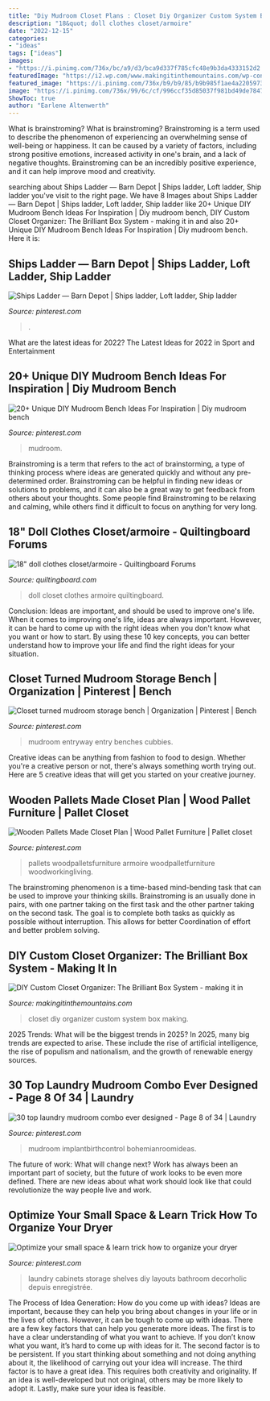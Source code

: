 ```yaml
---
title: "Diy Mudroom Closet Plans : Closet Diy Organizer Custom System Box Making"
description: "18&quot; doll clothes closet/armoire"
date: "2022-12-15"
categories:
- "ideas"
tags: ["ideas"]
images:
- "https://i.pinimg.com/736x/bc/a9/d3/bca9d337f785cfc48e9b3da4333152d2.jpg"
featuredImage: "https://i2.wp.com/www.makingitinthemountains.com/wp-content/uploads/2016/06/DIY-Custom-Closet-Organizer-12.jpg?fit=800%2C1200&amp;ssl=1"
featured_image: "https://i.pinimg.com/736x/b9/b9/85/b9b985f1ae4a22059737858480855bb0.jpg"
image: "https://i.pinimg.com/736x/99/6c/cf/996ccf35d85037f981bd49de7847ddea.jpg"
ShowToc: true
author: "Earlene Altenwerth"
---
```



What is brainstroming?
What is brainstroming? Brainstroming is a term used to describe the phenomenon of experiencing an overwhelming sense of well-being or happiness. It can be caused by a variety of factors, including strong positive emotions, increased activity in one's brain, and a lack of negative thoughts. Brainstroming can be an incredibly positive experience, and it can help improve mood and creativity.

	

		
searching about Ships Ladder — Barn Depot | Ships ladder, Loft ladder, Ship ladder you've visit to the right page. We have 8 Images about Ships Ladder — Barn Depot | Ships ladder, Loft ladder, Ship ladder like 20+ Unique DIY Mudroom Bench Ideas For Inspiration | Diy mudroom bench, DIY Custom Closet Organizer: The Brilliant Box System - making it in and also 20+ Unique DIY Mudroom Bench Ideas For Inspiration | Diy mudroom bench. Here it is:
		
    
## Ships Ladder — Barn Depot | Ships Ladder, Loft Ladder, Ship Ladder

<img loading=lazy src="https://i.pinimg.com/736x/9a/2e/06/9a2e0630ce3ec0937c91c0d1abc25859.jpg" onerror="this.onerror=null;this.src='https://tse1.mm.bing.net/th?id=OIP.qcP4jLukINQVcvvY6zV8rwHaLH&amp;pid=15.1';" alt="Ships Ladder — Barn Depot | Ships ladder, Loft ladder, Ship ladder">

_Source: pinterest.com_

>. 

	

What are the latest ideas for 2022?
The Latest Ideas for 2022 in Sport and Entertainment

    
## 20+ Unique DIY Mudroom Bench Ideas For Inspiration | Diy Mudroom Bench

<img loading=lazy src="https://i.pinimg.com/736x/bc/a9/d3/bca9d337f785cfc48e9b3da4333152d2.jpg" onerror="this.onerror=null;this.src='https://tse2.mm.bing.net/th?id=OIP.nUS47yd_vMZ0bCSdnj_6gwHaJ3&amp;pid=15.1';" alt="20+ Unique DIY Mudroom Bench Ideas For Inspiration | Diy mudroom bench">

_Source: pinterest.com_

>mudroom. 

	

Brainstroming is a term that refers to the act of brainstorming, a type of thinking process where ideas are generated quickly and without any pre-determined order. Brainstroming can be helpful in finding new ideas or solutions to problems, and it can also be a great way to get feedback from others about your thoughts. Some people find Brainstroming to be relaxing and calming, while others find it difficult to focus on anything for very long.

    
## 18&quot; Doll Clothes Closet/armoire - Quiltingboard Forums

<img loading=lazy src="https://www.quiltingboard.com/attachments/general-chit-chat-non-quilting-talk-f7/395242d1360945792-004.jpg" onerror="this.onerror=null;this.src='https://tse2.mm.bing.net/th?id=OIP.O1YQi5LFeyR5M-JmxwUorQHaFj&amp;pid=15.1';" alt="18&quot; doll clothes closet/armoire - Quiltingboard Forums">

_Source: quiltingboard.com_

>doll closet clothes armoire quiltingboard. 

	

Conclusion: Ideas are important, and should be used to improve one's life.
When it comes to improving one's life, ideas are always important. However, it can be hard to come up with the right ideas when you don't know what you want or how to start. By using these 10 key concepts, you can better understand how to improve your life and find the right ideas for your situation.

    
## Closet Turned Mudroom Storage Bench | Organization | Pinterest | Bench

<img loading=lazy src="https://s-media-cache-ak0.pinimg.com/736x/3d/4a/e9/3d4ae9a88339daee3b56a55b392b4944.jpg" onerror="this.onerror=null;this.src='https://tse2.mm.bing.net/th?id=OIP.et_PVgOMF5w8gBlJofBZSgHaJ3&amp;pid=15.1';" alt="Closet turned mudroom storage bench | Organization | Pinterest | Bench">

_Source: pinterest.com_

>mudroom entryway entry benches cubbies. 

	

Creative ideas can be anything from fashion to food to design. Whether you're a creative person or not, there's always something worth trying out. Here are 5 creative ideas that will get you started on your creative journey.

    
## Wooden Pallets Made Closet Plan | Wood Pallet Furniture | Pallet Closet

<img loading=lazy src="https://i.pinimg.com/736x/de/0f/bf/de0fbf57b66f20d165e42bc4bc80370f.jpg" onerror="this.onerror=null;this.src='https://tse1.mm.bing.net/th?id=OIP.gsUpKvbGWoIP6DeUZVmZ3QHaKV&amp;pid=15.1';" alt="Wooden Pallets Made Closet Plan | Wood Pallet Furniture | Pallet closet">

_Source: pinterest.com_

>pallets woodpalletsfurniture armoire woodpalletfurniture woodworkingliving. 

	

The brainstroming phenomenon is a time-based mind-bending task that can be used to improve your thinking skills. Brainstroming is an usually done in pairs, with one partner taking on the first task and the other partner taking on the second task. The goal is to complete both tasks as quickly as possible without interruption. This allows for better Coordination of effort and better problem solving.

    
## DIY Custom Closet Organizer: The Brilliant Box System - Making It In

<img loading=lazy src="https://i2.wp.com/www.makingitinthemountains.com/wp-content/uploads/2016/06/DIY-Custom-Closet-Organizer-12.jpg?fit=800%2C1200&amp;ssl=1" onerror="this.onerror=null;this.src='https://tse1.mm.bing.net/th?id=OIP.-C71SjgDNPg5TPDTOh058gHaLH&amp;pid=15.1';" alt="DIY Custom Closet Organizer: The Brilliant Box System - making it in">

_Source: makingitinthemountains.com_

>closet diy organizer custom system box making. 

	

2025 Trends: What will be the biggest trends in 2025?
In 2025, many big trends are expected to arise. These include the rise of artificial intelligence, the rise of populism and nationalism, and the growth of renewable energy sources.

    
## 30 Top Laundry Mudroom Combo Ever Designed - Page 8 Of 34 | Laundry

<img loading=lazy src="https://i.pinimg.com/736x/99/6c/cf/996ccf35d85037f981bd49de7847ddea.jpg" onerror="this.onerror=null;this.src='https://tse1.mm.bing.net/th?id=OIP.m7tBFt7unDbGdwepUB0RkwHaJ3&amp;pid=15.1';" alt="30 top laundry mudroom combo ever designed - Page 8 of 34 | Laundry">

_Source: pinterest.com_

>mudroom implantbirthcontrol bohemianroomideas. 

	

The future of work: What will change next?
Work has always been an important part of society, but the future of work looks to be even more defined. There are new ideas about what work should look like that could revolutionize the way people live and work.

    
## Optimize Your Small Space &amp; Learn Trick How To Organize Your Dryer

<img loading=lazy src="https://i.pinimg.com/736x/b9/b9/85/b9b985f1ae4a22059737858480855bb0.jpg" onerror="this.onerror=null;this.src='https://tse2.mm.bing.net/th?id=OIP.STs9LN5BaHK59T7J5hIQCgHaJ3&amp;pid=15.1';" alt="Optimize your small space &amp; learn trick how to organize your dryer">

_Source: pinterest.com_

>laundry cabinets storage shelves diy layouts bathroom decorholic depuis enregistrée. 

	

The Process of Idea Generation: How do you come up with ideas?
Ideas are important, because they can help you bring about changes in your life or in the lives of others. However, it can be tough to come up with ideas. There are a few key factors that can help you generate more ideas. The first is to have a clear understanding of what you want to achieve. If you don’t know what you want, it’s hard to come up with ideas for it. The second factor is to be persistent. If you start thinking about something and not doing anything about it, the likelihood of carrying out your idea will increase. The third factor is to have a great idea. This requires both creativity and originality. If an idea is well-developed but not original, others may be more likely to adopt it. Lastly, make sure your idea is feasible.

